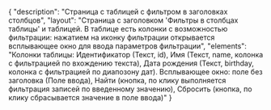 {
"description": "Страница с таблицей с фильтром в заголовках столбцов",
"layout": "Страница с заголовком 'Фильтры в столбцах таблицы' и таблицей. В таблице есть колонки с возможностью фильтрации: нажатием на иконку фильтрации открывается всплывающее окно для ввода параметров фильтрации",
"elements": "Колонки таблицы: Идентификатор (Текст, id), Имя (Текст, name, колонка с фильтрацией по вхождению текста), Дата рождения (Текст, birthday, колонка с фильтрацией по диапозону дат).
Всплывающее окно: поле без заголовка (Поле ввода), Найти (кнопка, по клику выполняется фильтрация записей по введенному значению), Сбросить (кнопка, по клику сбрасывается значение в поле ввода)"
}